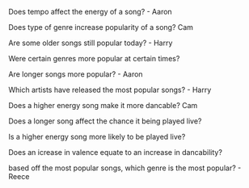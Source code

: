 Does tempo affect the energy of a song? - Aaron

Does type of genre increase popularity of a song? Cam

Are some older songs still popular today? - Harry

Were certain genres more popular at certain times?

Are longer songs more popular? - Aaron

Which artists have released the most popular songs? - Harry

Does a higher energy song make it more dancable? Cam

Does a longer song affect the chance it being played live?

Is a higher energy song more likely to be played live?

Does an icrease in valence equate to an increase in dancability?

based off the most popular songs, which genre is the most popular? - Reece
